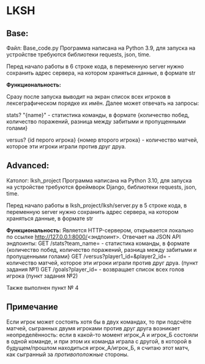 # LKSH

## Base: 
Файл: Base_code.py
Программа написана на Python 3.9, для запуска на устройстве требуются библиотеки requests, json, time.

Перед начало работы в 6 строке кода, в переменную server нужно сохранить адрес сервера, на котором храняться данные, в формате str

**Функциональность:**

Сразу после запуска выводит на экран список всех игроков в лексеграфическом порядке их имён. Далее может отвечать на запросы:

stats? "{name}" - статистика команды, в формате {количество побед, количество поражений, разница между забитыми и пропущенными голами}

versus? {id перого игрока} {номер второго игрока} - количество матчей, которое эти игроки играли против друг друа.

## Advanced:
Католог: lksh_project
Программа написана на Python 3.10, для запуска на устройстве требуются фреймворк Django, библиотеки requests, json, time. 

Перед начало работы в lksh_project/lksh/server.py в 5 строке кода, в переменную server нужно сохранить адрес сервера, на котором храняться данные, в формате str

**Функциональность:**
Является HTTP-сервером, открывается локально по ссылке http://127.0.0.1:8000/<эндпоинт>. Отвечает на JSON API эндпоинты:
GET /stats?team_name=<name> - статистика команды, в формате {количество побед, количество поражений, разница между забитыми и пропущенными голами}
GET /versus?player1_id=<id>&player2_id=<id>  - количество матчей, которое эти игроки играли против друг друа.
(пункт задания №1)
GET /goals?player_id=<id> - возвращает список всех голов игрока
(пункт задания №2)

Также выполнен пункт № 4

## Примечание
Если игрок может состоять хотя бы в двух командах, то при подсчёте матчей, сыгранных двумя игроками против друг друга возникает неопределённость: если в какой-то момент игрок_А и игрок_Б состояли в одной команде, и при этом их команда играла с другой, в которой в будущем/прошлом находиться игрок_А/игрок_Б, я считаю этот матч, как сыгранный за *противоположные* стороны.
